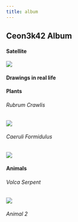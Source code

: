 ```yaml
---
title: album
---
```


## Ceon3k42 Album
#### Satellite
<img src="https://ceon3k42.github.io/assets/satellite-planet.png" left=-60px>

#### Drawings in real life

#### Plants
###### Rubrum Crawlis
<img src="https://ceon3k42.github.io/assets/red-plant.png">

###### Caeruli Formidulus
<img src="https://ceon3k42.github.io/assets/blue-plant.png">

#### Animals
###### Volca Serpent
<img src="https://ceon3k42.github.io/assets/serpent.png">

###### Animal 2